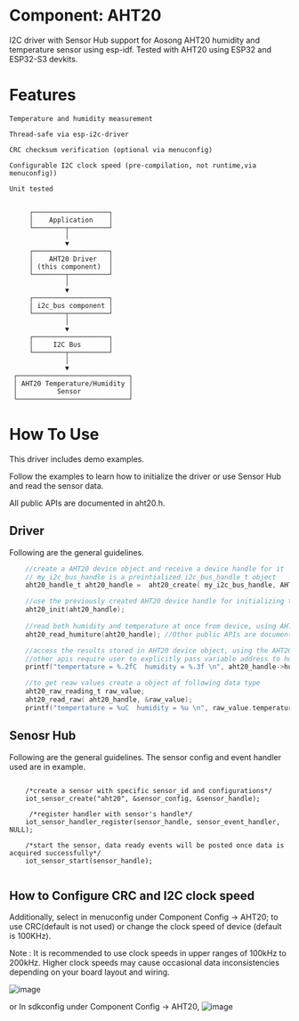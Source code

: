 # Component: AHT20
I2C driver with Sensor Hub support for Aosong AHT20 humidity and temperature sensor using esp-idf.
Tested with AHT20 using ESP32 and ESP32-S3 devkits.

# Features

    Temperature and humidity measurement

    Thread-safe via esp-i2c-driver

    CRC checksum verification (optional via menuconfig)

    Configurable I2C clock speed (pre-compilation, not runtime,via menuconfig))

    Unit tested 
         
         
         ┌───────────────────┐
         │    Application    │
         └────────┬──────────┘
                  │
                  ▼
         ┌───────────────────┐
         │    AHT20 Driver   │
         │ (this component)  │
         └────────┬──────────┘
                  │
                  ▼
         ┌───────────────────┐
         │ i2c_bus component │
         └────────┬──────────┘
                  │
                  ▼
         ┌───────────────────┐
         │     I2C Bus       │
         └────────┬──────────┘
                  │
                  ▼
     ┌────────────────────────────┐
     │ AHT20 Temperature/Humidity │
     │          Sensor            │
     └────────────────────────────┘



# How To Use

This driver includes demo examples.

Follow the examples to learn how to initialize the driver or use Sensor Hub  and read the sensor data.

All public APIs are documented in aht20.h.

## Driver

Following are the general guidelines.
```c
    //create a AHT20 device object and receive a device handle for it
    // my_i2c_bus_handle is a preintialized i2c_bus_handle_t object
    aht20_handle_t aht20_handle =  aht20_create( my_i2c_bus_handle, AHT20_ADDRESS_LOW ); //addresses are in aht20.h

    //use the previously created AHT20 device handle for initializing the associated device
    aht20_init(aht20_handle);
    
    //read both humidity and temperature at once from device, using AHT20 device handle
    aht20_read_humiture(aht20_handle); //Other public APIs are documented in aht20.h.

    //access the results stored in AHT20 device object, using the AHT20 device handle
    //other apis require user to explicitly pass variable address to hold data
    printf("tempertature = %.2fC  humidity = %.3f \n", aht20_handle->humiture.temperature, aht20_handle->humiture.humidity);

    //to get reaw values create a object of following data type
    aht20_raw_reading_t raw_value;
    aht20_read_raw( aht20_handle, &raw_value);
    printf("tempertature = %uC  humidity = %u \n", raw_value.temperature, raw_value.humidity);
```

## Senosr Hub

Following are the general guidelines. The sensor config and event handler used are in example.
``` 
    
    /*create a sensor with specific sensor_id and configurations*/
    iot_sensor_create("aht20", &sensor_config, &sensor_handle); 
   
     /*register handler with sensor's handle*/
    iot_sensor_handler_register(sensor_handle, sensor_event_handler, NULL);

    /*start the sensor, data ready events will be posted once data is acquired successfully*/
    iot_sensor_start(sensor_handle); 
 
```

## How to Configure CRC and I2C clock speed
Additionally, select in menuconfig under Component Config → AHT20; to use CRC(default is not used)
or change the clock speed of device (default is 100KHz). 

Note : It is recommended to use clock speeds in upper ranges of 100kHz to 200kHz.
Higher clock speeds may cause occasional data inconsistencies depending on your board layout and wiring.

![image](https://github.com/user-attachments/assets/fc8680fb-1567-477c-92f8-52dd126e6f9d)

or 
In sdkconfig under Component Config → AHT20,
![image](https://github.com/user-attachments/assets/1f9612df-8d73-4ad1-bec7-75cbe6ed327a)
